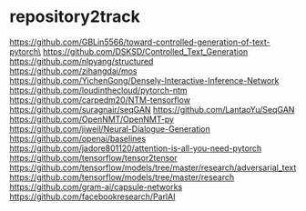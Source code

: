# repository2track

https://github.com/GBLin5566/toward-controlled-generation-of-text-pytorch\
https://github.com/DSKSD/Controlled_Text_Generation <br />
https://github.com/nlpyang/structured <br />
https://github.com/zihangdai/mos <br />
    https://github.com/YichenGong/Densely-Interactive-Inference-Network 
    https://github.com/loudinthecloud/pytorch-ntm 
    https://github.com/carpedm20/NTM-tensorflow 
    https://github.com/suragnair/seqGAN 
    https://github.com/LantaoYu/SeqGAN 
    https://github.com/OpenNMT/OpenNMT-py 
    https://github.com/jiweil/Neural-Dialogue-Generation 
    https://github.com/openai/baselines 
    https://github.com/jadore801120/attention-is-all-you-need-pytorch 
    https://github.com/tensorflow/tensor2tensor 
    https://github.com/tensorflow/models/tree/master/research/adversarial_text 
    https://github.com/tensorflow/models/tree/master/research 
    https://github.com/gram-ai/capsule-networks 
    https://github.com/facebookresearch/ParlAI 
